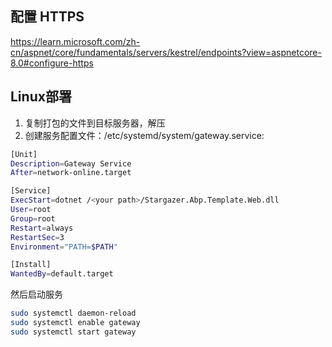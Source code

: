 ## 配置 HTTPS
https://learn.microsoft.com/zh-cn/aspnet/core/fundamentals/servers/kestrel/endpoints?view=aspnetcore-8.0#configure-https

## Linux部署
1. 复制打包的文件到目标服务器，解压
2. 创建服务配置文件：/etc/systemd/system/gateway.service:
```bash
[Unit]
Description=Gateway Service
After=network-online.target

[Service]
ExecStart=dotnet /<your path>/Stargazer.Abp.Template.Web.dll
User=root
Group=root
Restart=always
RestartSec=3
Environment="PATH=$PATH"

[Install]
WantedBy=default.target
```
然后启动服务
```bash
sudo systemctl daemon-reload
sudo systemctl enable gateway
sudo systemctl start gateway
```